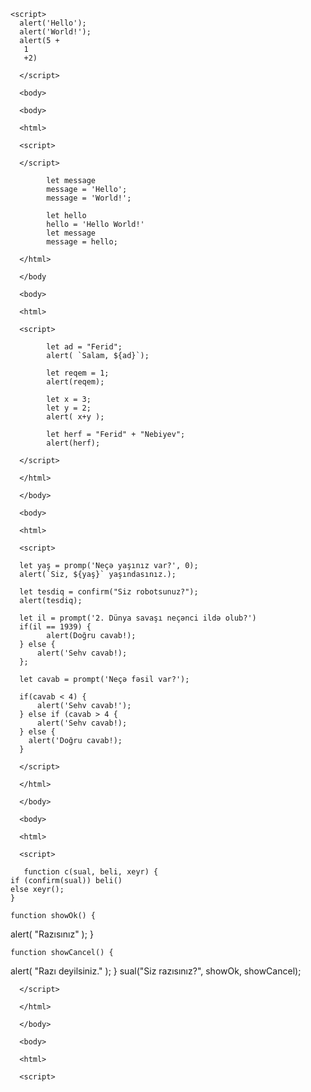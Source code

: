 <!DOCTYPE html> 
<html>

<body>

    <script>
      alert('Hello');
      alert('World!');
      alert(5 + 
       1
       +2)

      </script>

      <body>
      
  <html>
    
      <body>
      
      <html>
      
      <script>
      
      </script>
     
            let message
            message = 'Hello';
            message = 'World!';

            let hello
            hello = 'Hello World!'
            let message
            message = hello;

      </html>

      </body

      <body>
      
      <html>
      
      <script>
      
            let ad = "Ferid";
            alert( `Salam, ${ad}`);

            let reqem = 1;
            alert(reqem);

            let x = 3;
            let y = 2;
            alert( x+y );

            let herf = "Ferid" + "Nebiyev";
            alert(herf);
     
      </script>  
      
      </html>

      </body>

      <body>
      
      <html>
      
      <script>

      let yaş = promp('Neçə yaşınız var?', 0);
      alert(`Siz, ${yaş}` yaşındasınız.);

      let tesdiq = confirm("Siz robotsunuz?");
      alert(tesdiq);      
      
      let il = prompt('2. Dünya savaşı neçənci ildə olub?')
      if(il == 1939) {
            alert(Doğru cavab!);
      } else {
          alert('Sehv cavab!);
      };
  
      let cavab = prompt('Neçə fəsil var?');
      
      if(cavab < 4) {
          alert('Sehv cavab!');
      } else if (cavab > 4 {
          alert('Sehv cavab!);
      } else { 
        alert('Doğru cavab!);
      }

      </script>

      </html>

      </body>

      <body>
      
      <html>
      
      <script>

       function c(sual, beli, xeyr) {
    if (confirm(sual)) beli()
    else xeyr();
    }

    function showOk() {
  alert( "Razısınız" );
    }

    function showCancel() {
  alert( "Razı deyilsiniz." );
    }
    sual("Siz razısınız?", showOk, showCancel);
      
      </script>

      </html>

      </body>

      <body>
      
      <html>
      
      <script>
